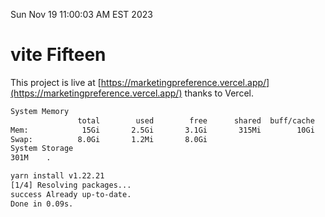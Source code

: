 Sun Nov 19 11:00:03 AM EST 2023

# vite Fifteen


This project is live at [https://marketingpreference.vercel.app/](https://marketingpreference.vercel.app/) thanks to Vercel.

```bash
System Memory
               total        used        free      shared  buff/cache   available
Mem:            15Gi       2.5Gi       3.1Gi       315Mi        10Gi        12Gi
Swap:          8.0Gi       1.2Mi       8.0Gi
System Storage
301M	.
```
```bash
yarn install v1.22.21
[1/4] Resolving packages...
success Already up-to-date.
Done in 0.09s.
```
